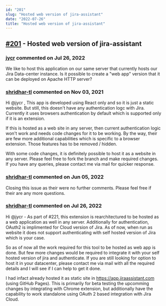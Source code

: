 ```yaml
---
id: "201"
slug: "Hosted web version of jira-assistant"
date: "2022-07-26"
title: "Hosted web version of jira-assistant"
---
```



## [#201](https://github.com/shridhar-tl/jira-assistant/issues/201) - Hosted web version of jira-assistant

### [jycr](https://github.com/jycr) commented on Jul 26, 2022

We like to host this application on our same server that currently hosts our Jira Data-center instance.
Is it possible to create a "web app" version that it can be deployed on Apache HTTP server?

### [shridhar-tl](https://github.com/shridhar-tl) commented on Nov 03, 2021

Hi @jycr , This app is developed using React only and so it is just a static website. But still, this doesn't have any authentication logc with Jira. Currently it uses browsers authentication by default which is supported only if it is an extension.

If this is hosted as a web site in any server, then current authentication logic won't work and needs code changes for it to be working. By the way, their are few more additional capabilities which is specific to a browser extension. Those features has to be removed / hidden.

With some code changes, it is definitely possible to host it as a website in any server. Please feel free to fork the branch and make required changes. If you have any queries, please contact me via mail for quicker response.

### [shridhar-tl](https://github.com/shridhar-tl) commented on Jun 05, 2022

Closing this issue as their were no further comments. Please feel free if their are any more questions.

### [shridhar-tl](https://github.com/shridhar-tl) commented on Jul 26, 2022

Hi @jycr - As part of #221, this extension is rearchitectured to be hosted as a web application as well in any server. Additionally for authentication, OAuth2 is implimented for Cloud version of Jira. As of now, when run as website it does not support authenticating with self hosted version of Jira which is your case.

So as of now all the work required for this tool to be hosted as web app is done. But few more changes would be required to integrate it with your self hosted version of jira and authenticate. If you are still looking for option to host it in your datacenter, please contact me via mail with all the required details and I will see if I can help to get it done.

I had infact already hosted it as static site in https://app.jiraassistant.com (using GitHub Pages). This is primarily for beta testing the upcomming changes by integrating with Chrome extension, but additionally have the capability to work standalone using OAuth 2 based integration with Jira Cloud.
